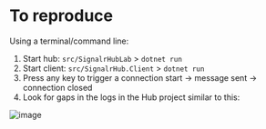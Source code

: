 # To reproduce

Using a terminal/command line:

1. Start hub: `src/SignalrHubLab` > `dotnet run`
2. Start client: `src/SignalrHub.Client` > `dotnet run`
3. Press any key to trigger a connection start -> message sent -> connection closed
4. Look for gaps in the logs in the Hub project similar to this:

![image](https://user-images.githubusercontent.com/125493/175952918-82f114ac-a98e-4776-ba6e-eae7c86fd372.png)
